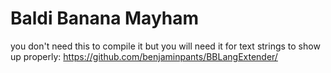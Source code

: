 # Baldi Banana Mayham

you don't need this to compile it but you will need it for text strings to show up properly: https://github.com/benjaminpants/BBLangExtender/